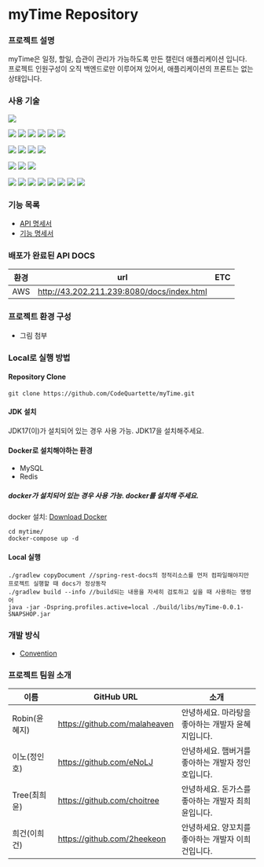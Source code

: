 # myTime Repository

### 프로젝트 설명
myTime은 일정, 할일, 습관이 관리가 가능하도록 만든 캘린더 애플리케이션 입니다.   
프로젝트 인원구성이 오직 백엔드로만 이루어져 있어서, 애플리케이션의 프론트는 없는 상태입니다.

### 사용 기술
<img src="https://img.shields.io/badge/Java-007396?style=for-the-badge&logo=Java&logoColor=white">

<img src="https://img.shields.io/badge/MySQL-4479A1?style=for-the-badge&logo=MySQL&logoColor=white"> <img src="https://img.shields.io/badge/Redis-DC382D?style=for-the-badge&logo=Redis&logoColor=white"> <img src="https://img.shields.io/badge/h2-6DB33F?style=for-the-badge&logo=h2&logoColor=white"> <img src="https://img.shields.io/badge/JPA-FF6600?style=for-the-badge&logo=JPA&logoColor=white"> <img src="https://img.shields.io/badge/QueryDSL-FF6600?style=for-the-badge&logo=QueryDSL&logoColor=white"> <img src="https://img.shields.io/badge/Spring Data JDBC-FF6600?style=for-the-badge&logo=Spring Data JDBC&logoColor=white">

<img src="https://img.shields.io/badge/Spring Boot-6DB33F?style=for-the-badge&logo=Spring Boot&logoColor=white"> <img src="https://img.shields.io/badge/Spring Security-6DB33F?style=for-the-badge&logo=Spring Security&logoColor=white"> <img src="https://img.shields.io/badge/Spring RestDocs-6DB33F?style=for-the-badge&logo=Spring RestDocs&logoColor=white"> <img src="https://img.shields.io/badge/Spring AOP-6DB33F?style=for-the-badge&logo=Spring AOP&logoColor=white">

<img src="https://img.shields.io/badge/JWT-000000?style=for-the-badge&logo=JWT&logoColor=white"> <img src="https://img.shields.io/badge/intellijidea-000000?style=for-the-badge&logo=intellijidea&logoColor=white"> <img src="https://img.shields.io/badge/Docker-2496ED?style=for-the-badge&logo=Docker&logoColor=white"> 

<img src="https://img.shields.io/badge/amazon aws-232F3E?style=for-the-badge&logo=amazonaws&logoColor=white"> <img src="https://img.shields.io/badge/amazon ec2-FF9900?style=for-the-badge&logo=amazonec2&logoColor=white"> <img src="https://img.shields.io/badge/amazon rds-527FFF?style=for-the-badge&logo=amazonrds&logoColor=white"> <img src="https://img.shields.io/badge/amazon s3-569A31?style=for-the-badge&logo=amazons3&logoColor=white"> <img src="https://img.shields.io/badge/amazon Elasticache-232F3E?style=for-the-badge&logo=amazonelasticache&logoColor=white"> <img src="https://img.shields.io/badge/amazon IAM-FF9900?style=for-the-badge&logo=amazoniam&logoColor=white"> <img src="https://img.shields.io/badge/amazon vpc-DC382D?style=for-the-badge&logo=amazonvpc&logoColor=white"> <img src="https://img.shields.io/badge/amazon codedeploy-000000?style=for-the-badge&logo=amazoncodedeploy&logoColor=white"> 

### 기능 목록
- [API 명세서](https://github.com/CodeQuartette/myTime/wiki/API)
- [기능 명세서](https://github.com/CodeQuartette/myTime/wiki/%EA%B8%B0%EB%8A%A5-%EB%AA%85%EC%84%B8)

### 배포가 완료된 API DOCS 
|환경|url|ETC|
|---|----|---|
|AWS|http://43.202.211.239:8080/docs/index.html||

### 프로젝트 환경 구성
- 그림 첨부

### Local로 실행 방법
#### Repository Clone
```
git clone https://github.com/CodeQuartette/myTime.git
```

#### JDK 설치
JDK17(이)가 설치되어 있는 경우 사용 가능. JDK17을 설치해주세요.

#### Docker로 설치해야하는 환경
- MySQL
- Redis

##### docker가 설치되어 있는 경우 사용 가능. docker를 설치해 주세요.

docker 설치: [Download Docker](https://www.docker.com/products/docker-desktop/)

```
cd mytime/
docker-compose up -d
```

#### Local 실행
```
./gradlew copyDocument //spring-rest-docs의 정적리소스를 먼저 컴파일해야지만 프로젝트 실행할 때 docs가 정상동작
./gradlew build --info //build되는 내용을 자세히 검토하고 싶을 때 사용하는 명령어
java -jar -Dspring.profiles.active=local ./build/libs/myTime-0.0.1-SNAPSHOP.jar
```

### 개발 방식
- [Convention](https://github.com/CodeQuartette/myTime/wiki/Convention)

### 프로젝트 팀원 소개
|이름|GitHub URL|소개|
|---|----------|---|
|Robin(윤혜지)|https://github.com/malaheaven| 안녕하세요. 마라탕을 좋아하는 개발자 윤혜지입니다.|
|이노(정인호)|https://github.com/eNoLJ| 안녕하세요. 햄버거를 좋아하는 개발자 정인호입니다.| 
|Tree(최희윤)|https://github.com/choitree| 안녕하세요. 돈가스를 좋아하는 개발자 최희윤입니다.|
|희건(이희건)|https://github.com/2heekeon|안녕하세요. 양꼬치를 좋아하는 개발자 이희건입니다.|








